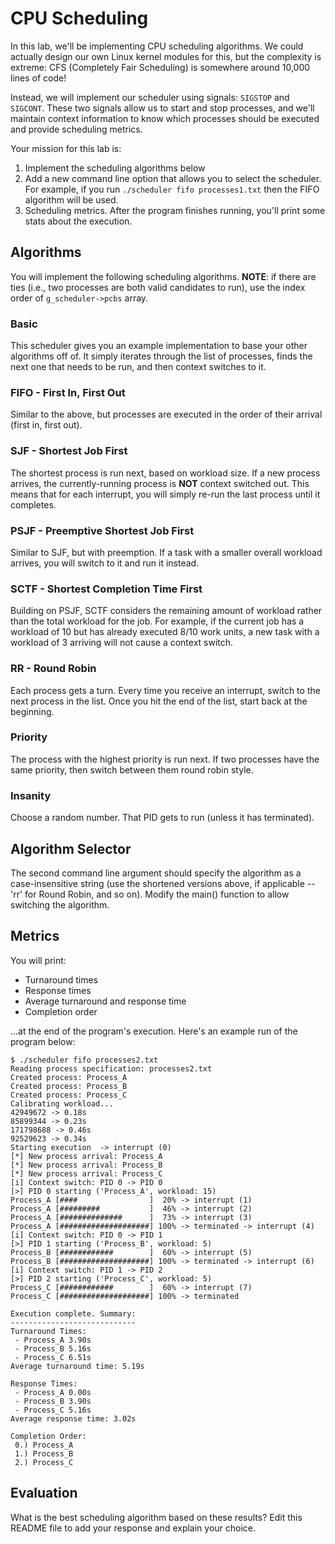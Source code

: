 # CPU Scheduling

In this lab, we'll be implementing CPU scheduling algorithms. We could actually design our own Linux kernel modules for this, but the complexity is extreme: CFS (Completely Fair Scheduling) is somewhere around 10,000 lines of code!

Instead, we will implement our scheduler using signals: `SIGSTOP` and `SIGCONT`. These two signals allow us to start and stop processes, and we'll maintain context information to know which processes should be executed and provide scheduling metrics.

Your mission for this lab is:
1. Implement the scheduling algorithms below
2. Add a new command line option that allows you to select the scheduler. For example, if you run `./scheduler fifo processes1.txt` then the FIFO algorithm will be used.
3. Scheduling metrics. After the program finishes running, you'll print some stats about the execution.

## Algorithms

You will implement the following scheduling algorithms. **NOTE**: if there are ties (i.e., two processes are both valid candidates to run), use the index order of `g_scheduler->pcbs` array.

### Basic
This scheduler gives you an example implementation to base your other algorithms off of. It simply iterates through the list of processes, finds the next one that needs to be run, and then context switches to it.

### FIFO - First In, First Out
Similar to the above, but processes are executed in the order of their arrival (first in, first out).

### SJF - Shortest Job First
The shortest process is run next, based on workload size. If a new process arrives, the currently-running process is **NOT** context switched out. This means that for each interrupt, you will simply re-run the last process until it completes.

### PSJF - Preemptive Shortest Job First 
Similar to SJF, but with preemption. If a task with a smaller overall workload arrives, you will switch to it and run it instead.

### SCTF - Shortest Completion Time First
Building on PSJF, SCTF considers the remaining amount of workload rather than the total workload for the job. For example, if the current job has a workload of 10 but has already executed 8/10 work units, a new task with a workload of 3 arriving will not cause a context switch.

### RR - Round Robin
Each process gets a turn. Every time you receive an interrupt, switch to the next process in the list. Once you hit the end of the list, start back at the beginning.

### Priority
The process with the highest priority is run next. If two processes have the same priority, then switch between them round robin style.

### Insanity
Choose a random number. That PID gets to run (unless it has terminated).


## Algorithm Selector

The second command line argument should specify the algorithm as a case-insensitive string (use the shortened versions above, if applicable -- 'rr' for Round Robin, and so on). Modify the main() function to allow switching the algorithm.

## Metrics

You will print:
* Turnaround times
* Response times
* Average turnaround and response time
* Completion order

...at the end of the program's execution. Here's an example run of the program below:

```
$ ./scheduler fifo processes2.txt
Reading process specification: processes2.txt
Created process: Process_A
Created process: Process_B
Created process: Process_C
Calibrating workload...
42949672 -> 0.18s
85899344 -> 0.23s
171798688 -> 0.46s
92529623 -> 0.34s
Starting execution  -> interrupt (0)
[*] New process arrival: Process_A
[*] New process arrival: Process_B
[*] New process arrival: Process_C
[i] Context switch: PID 0 -> PID 0
[>] PID 0 starting ('Process_A', workload: 15)
Process_A [####                ]  20% -> interrupt (1)
Process_A [#########           ]  46% -> interrupt (2)
Process_A [##############      ]  73% -> interrupt (3)
Process_A [####################] 100% -> terminated -> interrupt (4)
[i] Context switch: PID 0 -> PID 1
[>] PID 1 starting ('Process_B', workload: 5)
Process_B [############        ]  60% -> interrupt (5)
Process_B [####################] 100% -> terminated -> interrupt (6)
[i] Context switch: PID 1 -> PID 2
[>] PID 2 starting ('Process_C', workload: 5)
Process_C [############        ]  60% -> interrupt (7)
Process_C [####################] 100% -> terminated

Execution complete. Summary:
----------------------------
Turnaround Times:
 - Process_A 3.90s
 - Process_B 5.16s
 - Process_C 6.51s
Average turnaround time: 5.19s

Response Times:
 - Process_A 0.00s
 - Process_B 3.90s
 - Process_C 5.16s
Average response time: 3.02s

Completion Order:
 0.) Process_A
 1.) Process_B
 2.) Process_C
```

## Evaluation

What is the best scheduling algorithm based on these results? Edit this README file to add your response and explain your choice.
